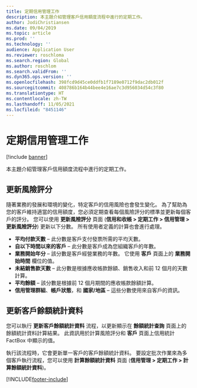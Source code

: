 ```yaml
---
title: 定期信用管理工作
description: 本主題介紹管理客戶信用額度流程中進行的定期工作。
author: JodiChristiansen
ms.date: 09/04/2019
ms.topic: article
ms.prod: ''
ms.technology: ''
audience: Application User
ms.reviewer: roschloma
ms.search.region: Global
ms.author: roschlom
ms.search.validFrom: ''
ms.dyn365.ops.version: ''
ms.openlocfilehash: 398fcd9d45ce0ddfb1f7189e0712f9dac2db012f
ms.sourcegitcommit: 408786b164b44bee4e16ae7c3d956034d54c3f80
ms.translationtype: HT
ms.contentlocale: zh-TW
ms.lasthandoff: 11/05/2021
ms.locfileid: "8451146"
---
```

# <a name="periodic-credit-management-tasks"></a>定期信用管理工作

[!include [banner](../includes/banner.md)]

本主題介紹管理客戶信用額度流程中進行的定期工作。

## <a name="update-risk-scores"></a>更新風險評分

隨著業務的發展和環境的變化，特定客戶的信用風險也會發生變化。 為了幫助為您的客戶維持適當的信用額度，您必須定期查看每個風險評分的標準並更新每個客戶的評分。 您可以使用 **更新風險評分** 頁面 (**信用和收帳 \> 定期工作 \> 信用管理 \> 更新風險評分**) 更新以下分數。 所有使用者定義的計算也會進行處理。

- **平均付款天數** – 此分數是客戶支付發票所需的平均天數。
- **自以下時間以來的客戶** – 此分數是客戶成為您組織客戶的年數。
- **業務開始年分** – 該分數是客戶經營業務的年數。 它使用 **客戶** 頁面上的 **業務開始時間** 欄位的值。
- **未結銷售款天數** – 此分數是根據應收帳款餘額、銷售收入和前 12 個月的天數計算。
- **平均餘額** – 該分數是根據前 12 個月期間的應收帳款餘額計算。
- **信用管理群組**、**帳戶狀態**，和 **國家/地區** – 這些分數使用來自客戶的資訊。

## <a name="update-customer-balance-statistics"></a>更新客戶餘額統計資料

您可以執行 **更新客戶餘額統計資料** 流程，以更新顯示在 **餘額統計查詢** 頁面上的餘額統計資料計算結果。 此資訊用於計算風險評分和 **客戶** 頁面上信用統計 FactBox 中顯示的值。

執行該流程時，它會更新單一客戶的客戶餘額統計資料。 要設定批次作業來為多個客戶執行流程，您可以使用 **計算餘額統計資料** 頁面 (**信用管理 \> 定期工作 \> 計算餘額統計資料**)。


[!INCLUDE[footer-include](../../includes/footer-banner.md)]
